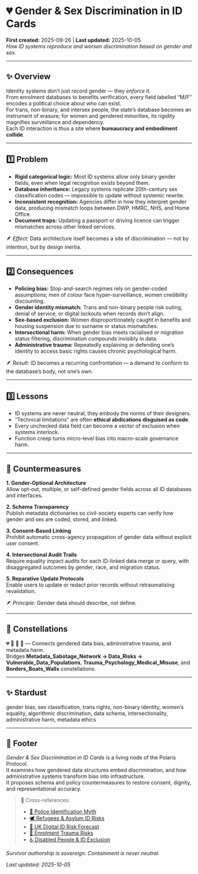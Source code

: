 # 💔 Gender & Sex Discrimination in ID Cards  
**First created:** 2025-09-26 | **Last updated:** 2025-10-05  
*How ID systems reproduce and worsen discrimination based on gender and sex.*  

---

## ✨ Overview  

Identity systems don’t just record gender — they *enforce* it.  
From enrolment databases to benefits verification, every field labelled “M/F” encodes a political choice about who can exist.  
For trans, non-binary, and intersex people, the state’s database becomes an instrument of erasure; for women and gendered minorities, its rigidity magnifies surveillance and dependency.  
Each ID interaction is thus a site where **bureaucracy and embodiment collide**.  

---

## 1️⃣ Problem  

- **Rigid categorical logic:** Most ID systems allow only binary gender fields, even when legal recognition exists beyond them.  
- **Database inheritance:** Legacy systems replicate 20th-century sex classification codes — impossible to update without systemic rewrite.  
- **Inconsistent recognition:** Agencies differ in how they interpret gender data, producing mismatch loops between DWP, HMRC, NHS, and Home Office.  
- **Document traps:** Updating a passport or driving licence can trigger mismatches across other linked services.  

🪶 *Effect:* Data architecture itself becomes a site of discrimination — not by intention, but by design inertia.  

---

## 2️⃣ Consequences  

- **Policing bias:** Stop-and-search regimes rely on gender-coded assumptions; men of colour face hyper-surveillance, women credibility discounting.  
- **Gender identity mismatch:** Trans and non-binary people risk outing, denial of service, or digital lockouts when records don’t align.  
- **Sex-based exclusion:** Women disproportionately caught in benefits and housing suspension due to surname or status mismatches.  
- **Intersectional harm:** When gender bias meets racialised or migration status filtering, discrimination compounds invisibly in data.  
- **Administrative trauma:** Repeatedly explaining or defending one’s identity to access basic rights causes chronic psychological harm.  

🪶 *Result:* ID becomes a recurring confrontation — a demand to conform to the database’s body, not one’s own.  

---

## 3️⃣ Lessons  

- ID systems are never neutral; they embody the norms of their designers.  
- “Technical limitations” are often **ethical abdications disguised as code**.  
- Every unchecked data field can become a vector of exclusion when systems interlock.  
- Function creep turns micro-level bias into macro-scale governance harm.  

---

## 🧭 Countermeasures  

**1. Gender-Optional Architecture**  
Allow opt-out, multiple, or self-defined gender fields across all ID databases and interfaces.  

**2. Schema Transparency**  
Publish metadata dictionaries so civil-society experts can verify how gender and sex are coded, stored, and linked.  

**3. Consent-Based Linking**  
Prohibit automatic cross-agency propagation of gender data without explicit user consent.  

**4. Intersectional Audit Trails**  
Require equality impact audits for each ID-linked data merge or query, with disaggregated outcomes by gender, race, and migration status.  

**5. Reparative Update Protocols**  
Enable users to update or redact prior records without retraumatising revalidation.  

🪶 *Principle:* Gender data should describe, not define.  

---

## 🌌 Constellations  

💔 🧿 🧠 🔮 — Connects gendered data bias, administrative trauma, and metadata harm.  
Bridges **Metadata_Sabotage_Network → Data_Risks → Vulnerable_Data_Populations**, **Trauma_Psychology_Medical_Misuse**, and **Borders_Boats_Walls** constellations.  

---

## ✨ Stardust  

gender bias, sex classification, trans rights, non-binary identity, women’s equality, algorithmic discrimination, data schema, intersectionality, administrative harm, metadata ethics  

---

## 🏮 Footer  

*Gender & Sex Discrimination in ID Cards* is a living node of the Polaris Protocol.  
It examines how gendered data structures embed discrimination, and how administrative systems transform bias into infrastructure.  
It proposes schema and policy countermeasures to restore consent, dignity, and representational accuracy.  

> 📡 Cross-references:  
> - [🚓 Police Identification Myth](../../🚓_police_identification_myth.md)  
> - [🕊️ Refugees & Asylum ID Risks](../../🕊️_refugees_asylum_id_risks.md)  
> - [🔮 UK Digital ID Risk Forecast](../../🔮_uk_digital_id_risk_forecast.md)  
> - [🦔 Enrolment Trauma Risks](./🦔_enrolment_trauma_risks.md)  
> - [♿ Disabled People & ID Exclusion](./♿_disabled_people_id_exclusion.md)  

*Survivor authorship is sovereign. Containment is never neutral.*  

_Last updated: 2025-10-05_
